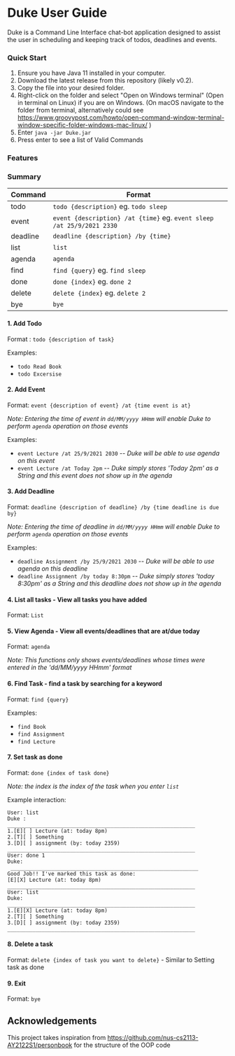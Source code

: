 # Duke User Guide

Duke is a Command Line Interface chat-bot application designed to assist the user in scheduling and keeping track of todos, deadlines and events.

### Quick Start

1. Ensure you have Java 11 installed in your computer.
2. Download the latest release from this repository (likely v0.2).
3. Copy the file into your desired folder.
4. Right-click on the folder and select "Open on Windows terminal" (Open in terminal on Linux) if you are on Windows. (On macOS navigate to the folder from terminal, alternatively could see https://www.groovypost.com/howto/open-command-window-terminal-window-specific-folder-windows-mac-linux/ )
5. Enter ```java -jar Duke.jar```
6. Press enter to see a list of Valid Commands

### Features

### Summary

Command | Format
------- | --------
todo | `todo {description}` eg. `todo sleep`
event | `event {description} /at {time}` eg. `event sleep /at 25/9/2021 2330`
deadline | `deadline {description} /by {time}`
list | `list`
agenda | `agenda`
find | `find {query}` eg. `find sleep`
done | `done {index}` eg. `done 2`
delete | `delete {index}` eg. `delete 2`
bye | `bye`

#### 1. Add Todo

Format : `todo {description of task}`

Examples:
   * `todo Read Book`
   * `todo Excersise`
#### 2. Add Event 
   Format: `event {description of event} /at {time event is at}`

*Note: Entering the time of event in `dd/MM/yyyy HHmm` will enable Duke to perform `agenda` operation on those events*

Examples:
   * `event Lecture /at 25/9/2021 2030` _-- Duke will be able to use agenda on this event_
   * `event Lecture /at Today 2pm`      _-- Duke simply stores 'Today 2pm' as a String and this event does not show up in the agenda_

#### 3. Add Deadline
Format: `deadline {description of deadline} /by {time deadline is due by}`

*Note: Entering the time of deadline in `dd/MM/yyyy HHmm` will enable Duke to perform `agenda` operation on those events*

Examples:
   * `deadline Assignment /by 25/9/2021 2030` _-- Duke will be able to use agenda on this deadline_
   * `deadline Assignment /by today 8:30pm` _-- Duke simply stores 'today 8:30pm' as a String and this deadline does not show up in the agenda_

#### 4. List all tasks - View all tasks you have added
Format: `List`

#### 5. View Agenda - View all events/deadlines that are at/due today
Format: `agenda`

*Note: This functions only shows events/deadlines whose times were entered in the 'dd/MM/yyyy HHmm' format*

#### 6. Find Task - find a task by searching for a keyword
Format: `find {query}`

Examples:
* `find Book`
* `find Assignment`
* `find Lecture`

#### 7. Set task as done 
Format: `done {index of task done}`

*Note: the index is the index of the task when you enter `list`*

Example interaction:
```text
User: list
Duke : 
____________________________________________________________
1.[E][ ] Lecture (at: today 8pm)
2.[T][ ] Something
3.[D][ ] assignment (by: today 2359)
____________________________________________________________
User: done 1
Duke:
 ____________________________________________________________
Good Job!! I've marked this task as done:
[E][X] Lecture (at: today 8pm)
____________________________________________________________
User: list
Duke: 
____________________________________________________________
1.[E][X] Lecture (at: today 8pm)
2.[T][ ] Something
3.[D][ ] assignment (by: today 2359)
____________________________________________________________
```

#### 8. Delete a task

Format: `delete {index of task you want to delete}` - Similar to Setting task as done

#### 9. Exit 
Format: `bye`

## Acknowledgements 
This project takes inspiration from https://github.com/nus-cs2113-AY2122S1/personbook for the structure of the OOP code
